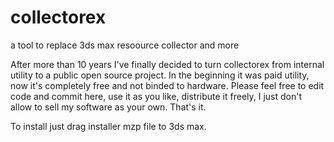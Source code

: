 # collectorex
a tool to replace 3ds max resoource collector and more


After more than 10 years I've finally decided to turn collectorex from internal utility to a public open source project. In the beginning it was paid utility, now it's completely free and not binded to hardware.
Please feel free to edit code and commit here, use it as you like, distribute it freely, I just don't allow to sell my software as your own. That's it.

To install just drag installer mzp file to 3ds max.
